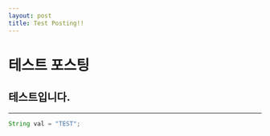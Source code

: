 ```yaml
---
layout: post
title: Test Posting!!
---
```


# 테스트 포스팅
## 테스트입니다.
---


```java
String val = "TEST";

```

